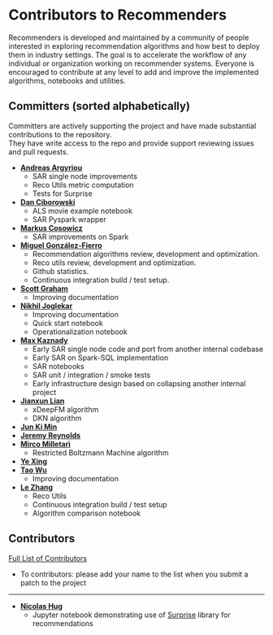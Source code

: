 Contributors to Recommenders 
============================
Recommenders is developed and maintained by a community of people interested in exploring recommendation algorithms and how best to deploy them in industry settings. The goal is to accelerate the workflow of any individual or organization working on recommender systems. Everyone is encouraged to contribute at any level to add and improve the implemented algorithms, notebooks and utilities. 

Committers (sorted alphabetically)
----------------------------------
Committers are actively supporting the project and have made substantial contributions to the repository.<br>
They have write access to the repo and provide support reviewing issues and pull requests.

* **[Andreas Argyriou](https://github.com/anargyri)**
    * SAR single node improvements
    * Reco Utils metric computation
    * Tests for Surprise
* **[Dan Ciborowski](https://github.com/dciborow)**
    * ALS movie example notebook
    * SAR Pyspark wrapper
* **[Markus Cosowicz](https://github.com/eisber)**
    * SAR improvements on Spark
* **[Miguel González-Fierro](https://github.com/miguelfierro)**
    * Recommendation algorithms review, development and optimization.
    * Reco utils review, development and optimization.
    * Github statistics.
    * Continuous integration build / test setup.
* **[Scott Graham](https://github.com/gramhagen)**
    * Improving documentation
* **[Nikhil Joglekar](https://github.com/nikhilrj)**
    * Improving documentation
    * Quick start notebook
    * Operationalization notebook
* **[Max Kaznady](https://github.com/maxkazmsft)**
    * Early SAR single node code and port from another internal codebase
    * Early SAR on Spark-SQL implementation
    * SAR notebooks
    * SAR unit / integration / smoke tests
    * Early infrastructure design based on collapsing another internal project
* **[Jianxun Lian](https://github.com/Leavingseason)**
    * xDeepFM algorithm
    * DKN algorithm
* **[Jun Ki Min](https://github.com/loomlike)**
* **[Jeremy Reynolds](https://github.com/jreynolds01)**
* **[Mirco Milletarì](https://github.com/WessZumino)**
    * Restricted Boltzmann Machine  algorithm
* **[Ye Xing](https://github.com/yexing99)**
* **[Tao Wu](https://github.com/wutao)**
    * Improving documentation
* **[Le Zhang](https://github.com/yueguoguo)**
    * Reco Utils
    * Continuous integration build / test setup
    * Algorithm comparison notebook

Contributors
------------
[Full List of Contributors](https://github.com/Microsoft/Recommenders/graphs/contributors)
- To contributors: please add your name to the list when you submit a patch to the project
---
* **[Nicolas Hug](https://github.com/NicolasHug)**
    * Jupyter notebook demonstrating use of [Surprise](https://github.com/NicolasHug/Surprise) library for recommendations
